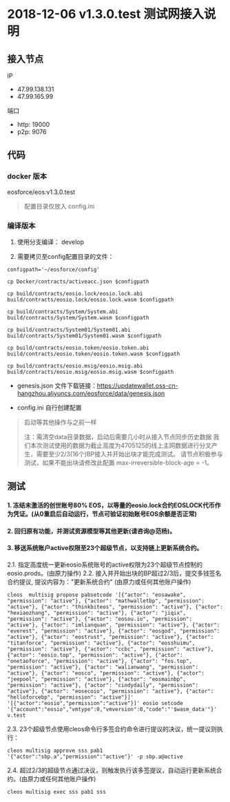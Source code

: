 
# 2018-12-06 v1.3.0.test 测试网接入说明

## 接入节点
IP
-    47.99.138.131
-    47.99.165.99


端口
- http: 19000
- p2p: 9076

## 代码

### docker 版本
eosforce/eos:v1.3.0.test

> 配置目录仅放入 config.ini
>

### 编译版本

1. 使用分支编译： develop

2. 需要拷贝至config配置目录的文件：

```shell
configpath='~/eosforce/config'

cp Docker/contracts/activeacc.json $configpath

cp build/contracts/eosio.lock/eosio.lock.abi  build/contracts/eosio.lock/eosio.lock.wasm $configpath

cp build/contracts/System/System.abi build/contracts/System/System.wasm $configpath

cp build/contracts/System01/System01.abi build/contracts/System01/System01.wasm $configpath

cp build/contracts/eosio.token/eosio.token.abi build/contracts/eosio.token/eosio.token.wasm $configpath

cp build/contracts/eosio.msig/eosio.msig.abi build/contracts/eosio.msig/eosio.msig.wasm $configpath
```

- genesis.json 文件下载链接：https://updatewallet.oss-cn-hangzhou.aliyuncs.com/eosforce/data/genesis.json

- config.ini 自行创建配置

> 启动等其他操作与之前一样
>
>  注：需清空data目录数据，启动后需要几小时从接入节点同步历史数据
> 我们本次测试使用的数据为截止高度为4705125的线上主网数据进行分叉产生，需要至少2/3(16个)BP接入并开始出块才能完成测试。
> 请节点积极参与测试，如果不能出块请修改此配置 max-irreversible-block-age = -1。

## 测试

#### 1. 冻结未激活的创世账号80% EOS，以等量的eosio.lock合约EOSLOCK代币作为凭证。(从0重启后自动运行，节点可验证初始账号EOS余额是否正常)

#### 2. 回归原有功能，并测试资源模型等其他更新(请咨询@范杨)。

#### 3. 移送系统账户active权限至23个超级节点，以支持链上更新系统合约。
2.1. 指定高度统一更新eosio系统账号的active权限为23个超级节点控制的eosio.prods。(由原力操作)
2.2. 接入并开始出块的BP超过2/3后，提交多钱签名合约提议, 提议内容为："更新系统合约" (由原力或任何其他账户操作)

```shell
cleos  multisig propose pabsetcode '[{"actor": "eosawake", "permission": "active"}, {"actor": "mathwalletbp", "permission": "active"}, {"actor": "thinkbiteos", "permission": "active"}, {"actor": "hexiaozhang", "permission": "active"}, {"actor": "jiqix", "permission": "active"}, {"actor": "eosou.io", "permission": "active"}, {"actor": "imlianquan", "permission": "active"}, {"actor": "everest", "permission": "active"}, {"actor": "eosgod", "permission": "active"}, {"actor": "eostrust", "permission": "active"}, {"actor": "titanforce", "permission": "active"}, {"actor": "eosshuimu", "permission": "active"}, {"actor": "ccbc", "permission": "active"}, {"actor": "eosio.top", "permission": "active"}, {"actor": "onetaoforce", "permission": "active"}, {"actor": "fos.top", "permission": "active"}, {"actor": "walianwang", "permission": "active"}, {"actor": "eosco", "permission": "active"}, {"actor": "jeepool", "permission": "active"}, {"actor": "eosmainbp", "permission": "active"}, {"actor": "cindydaily", "permission": "active"}, {"actor": "eosecoio", "permission": "active"}, {"actor": "helloforcebp", "permission": "active"}]' '[{"actor":"eosio","permission":"active"}]' eosio setcode '{"account":"eosio","vmtype":0,"vmversion":0,"code":"'$wasm_data'"}' v.test
```

2.3. 23个超级节点使用cleos命令行多签合约命令进行提议的决议，统一提议则执行：

```shell
cleos multisig approve sss pab1 '{"actor":"sbp.a","permission":"active"}' -p sbp.a@active
```
2.4. 超过2/3的超级节点通过决议，则触发执行该多签提议，自动运行更新系统合约。(由原力或任何其他账户操作)

```shell
cleos multisig exec sss pab1 sss
```


